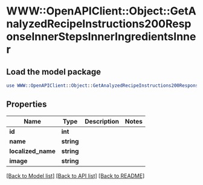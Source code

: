 # WWW::OpenAPIClient::Object::GetAnalyzedRecipeInstructions200ResponseInnerStepsInnerIngredientsInner

## Load the model package
```perl
use WWW::OpenAPIClient::Object::GetAnalyzedRecipeInstructions200ResponseInnerStepsInnerIngredientsInner;
```

## Properties
Name | Type | Description | Notes
------------ | ------------- | ------------- | -------------
**id** | **int** |  | 
**name** | **string** |  | 
**localized_name** | **string** |  | 
**image** | **string** |  | 

[[Back to Model list]](../README.md#documentation-for-models) [[Back to API list]](../README.md#documentation-for-api-endpoints) [[Back to README]](../README.md)


